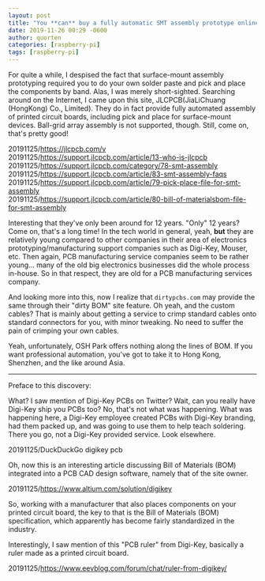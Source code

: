 ```yaml
---
layout: post
title: "You **can** buy a fully automatic SMT assembly prototype online!"
date: 2019-11-26 00:29 -0600
author: quorten
categories: [raspberry-pi]
tags: [raspberry-pi]
---
```


For quite a while, I despised the fact that surface-mount assembly
prototyping required you to do your own solder paste and pick and
place the components by band.  Alas, I was merely short-sighted.
Searching around on the Internet, I came upon this site,
JLCPCB(JiaLiChuang (HongKong) Co., Limited).  They do in fact provide
fully automated assembly of printed circuit boards, including pick and
place for surface-mount devices.  Ball-grid array assembly is not
supported, though.  Still, come on, that's pretty good!

20191125/https://jlcpcb.com/v  
20191125/https://support.jlcpcb.com/article/13-who-is-jlcpcb  
20191125/https://support.jlcpcb.com/category/78-smt-assembly  
20191125/https://support.jlcpcb.com/article/83-smt-assembly-faqs  
20191125/https://support.jlcpcb.com/article/79-pick-place-file-for-smt-assembly  
20191125/https://support.jlcpcb.com/article/80-bill-of-materialsbom-file-for-smt-assembly

Interesting that they've only been around for 12 years.  "Only" 12
years?  Come on, that's a long time!  In the tech world in general,
yeah, **but** they are relatively young compared to other companies in
their area of electronics prototyping/manufacturing support companies
such as Digi-Key, Mouser, etc.  Then again, PCB manufacturing service
companies seem to be rather young... many of the old big electronics
businesses did the whole process in-house.  So in that respect, they
are old for a PCB manufacturing services company.

<!-- more -->

And looking more into this, now I realize that `dirtypcbs.com` may
provide the same through their "dirty BOM" site feature.  Oh yeah, and
the custom cables?  That is mainly about getting a service to crimp
standard cables onto standard connectors for you, with minor tweaking.
No need to suffer the pain of crimping your own cables.

Yeah, unfortunately, OSH Park offers nothing along the lines of BOM.
If you want professional automation, you've got to take it to Hong
Kong, Shenzhen, and the like around Asia.

----------

Preface to this discovery:

What?  I saw mention of Digi-Key PCBs on Twitter?  Wait, can you
really have Digi-Key ship you PCBs too?  No, that's not what was
happening.  What was happening here, a Digi-Key employee created PCBs
with Digi-Key branding, had them packed up, and was going to use them
to help teach soldering.  There you go, not a Digi-Key provided
service.  Look elsewhere.

20191125/DuckDuckGo digikey pcb

Oh, now this is an interesting article discussing Bill of Materials
(BOM) integrated into a PCB CAD design software, namely that of the
site owner.

20191125/https://www.altium.com/solution/digikey

So, working with a manufacturer that also places components on your
printed circuit board, the key to that is the Bill of Materials (BOM)
specification, which apparently has become fairly standardized in the
industry.

Interestingly, I saw mention of this "PCB ruler" from Digi-Key,
basically a ruler made as a printed circuit board.

20191125/https://www.eevblog.com/forum/chat/ruler-from-digikey/
